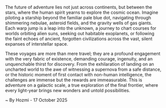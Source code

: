 
The future of adventure lies not just across continents, but between the stars, where the human spirit yearns to explore the cosmic ocean. Imagine piloting a starship beyond the familiar pale blue dot, navigating through shimmering nebulae, asteroid fields, and the gravity wells of gas giants. Each warp jump is a leap into the unknown, a journey to chart courses for worlds orbiting alien suns, seeking out habitable exoplanets, or following the faint echoes of ancient, forgotten civilizations across the vast, silent expanses of interstellar space.

These voyages are more than mere travel; they are a profound engagement with the very fabric of existence, demanding courage, ingenuity, and an unquenchable thirst for discovery. From the exhilaration of landing on an uncharted world to the awe of witnessing a supernova from a safe distance, or the historic moment of first contact with non-human intelligence, the challenges are immense but the rewards are immeasurable. This is adventure on a galactic scale, a true exploration of the final frontier, where every light-year brings new wonders and untold possibilities.

~ By Hozmi - 17 October 2025
